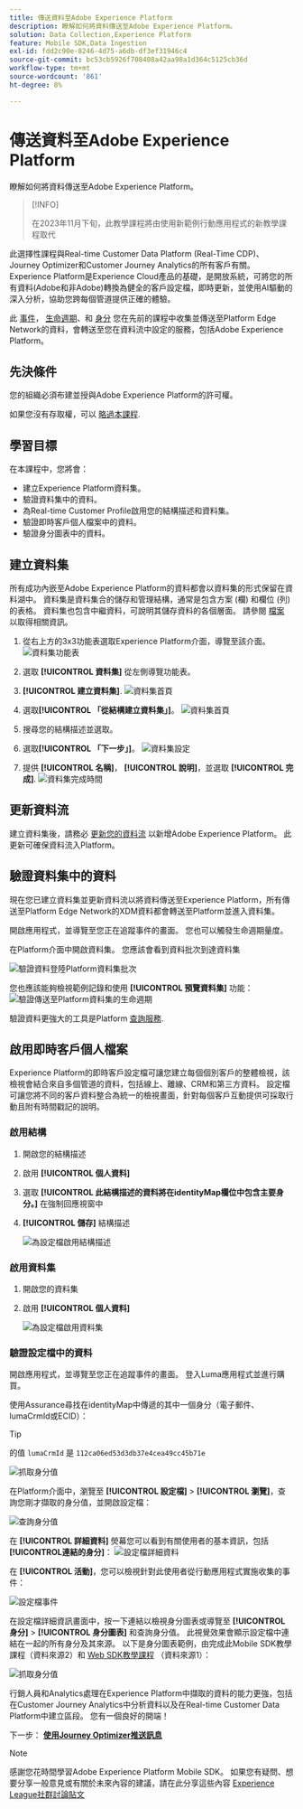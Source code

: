 ```yaml
---
title: 傳送資料至Adobe Experience Platform
description: 瞭解如何將資料傳送至Adobe Experience Platform。
solution: Data Collection,Experience Platform
feature: Mobile SDK,Data Ingestion
exl-id: fdd2c90e-8246-4d75-a6db-df3ef31946c4
source-git-commit: bc53cb5926f708408a42aa98a1d364c5125cb36d
workflow-type: tm+mt
source-wordcount: '861'
ht-degree: 8%

---
```


# 傳送資料至Adobe Experience Platform

瞭解如何將資料傳送至Adobe Experience Platform。

>[!INFO]
>
> 在2023年11月下旬，此教學課程將由使用新範例行動應用程式的新教學課程取代

此選擇性課程與Real-time Customer Data Platform (Real-Time CDP)、Journey Optimizer和Customer Journey Analytics的所有客戶有關。 Experience Platform是Experience Cloud產品的基礎，是開放系統，可將您的所有資料(Adobe和非Adobe)轉換為健全的客戶設定檔，即時更新，並使用AI驅動的深入分析，協助您跨每個管道提供正確的體驗。

此 [事件](events.md)， [生命週期](lifecycle-data.md)、和 [身分](identity.md) 您在先前的課程中收集並傳送至Platform Edge Network的資料，會轉送至您在資料流中設定的服務，包括Adobe Experience Platform。


## 先決條件

您的組織必須布建並授與Adobe Experience Platform的許可權。

如果您沒有存取權，可以 [略過本課程](install-sdks.md).

## 學習目標

在本課程中，您將會：

* 建立Experience Platform資料集。
* 驗證資料集中的資料。
* 為Real-time Customer Profile啟用您的結構描述和資料集。
* 驗證即時客戶個人檔案中的資料。
* 驗證身分圖表中的資料。


## 建立資料集

所有成功內嵌至Adobe Experience Platform的資料都會以資料集的形式保留在資料湖中。 資料集是資料集合的儲存和管理結構，通常是包含方案 (欄) 和欄位 (列) 的表格。 資料集也包含中繼資料，可說明其儲存資料的各個層面。 請參閱 [檔案](https://experienceleague.adobe.com/docs/experience-platform/catalog/datasets/overview.html?lang=zh-Hant) 以取得相關資訊。

1. 從右上方的3x3功能表選取Experience Platform介面，導覽至該介面。
   ![資料集功能表](assets/mobile-dataset-menu.png)

1. 選取 **[!UICONTROL 資料集]** 從左側導覽功能表。

1. **[!UICONTROL 建立資料集]**.
   ![資料集首頁](assets/mobile-dataset-home.png)

1. 選取&#x200B;**[!UICONTROL 「從結構建立資料集」]**。
   ![資料集首頁](assets/mobile-dataset-create.png)

1. 搜尋您的結構描述並選取。

1. 選取&#x200B;**[!UICONTROL 「下一步」]**。
   ![資料集設定](assets/mobile-dataset-configure.png)

1. 提供 **[!UICONTROL 名稱]**， **[!UICONTROL 說明]**，並選取 **[!UICONTROL 完成]**.
   ![資料集完成時間](assets/mobile-dataset-finish.png)

## 更新資料流

建立資料集後，請務必 [更新您的資料流](create-datastream.md) 以新增Adobe Experience Platform。 此更新可確保資料流入Platform。

## 驗證資料集中的資料

現在您已建立資料集並更新資料流以將資料傳送至Experience Platform，所有傳送至Platform Edge Network的XDM資料都會轉送至Platform並進入資料集。

開啟應用程式，並導覽至您正在追蹤事件的畫面。 您也可以觸發生命週期量度。

在Platform介面中開啟資料集。 您應該會看到資料批次到達資料集

![驗證資料登陸Platform資料集批次](assets/mobile-platform-dataset-batches.png)

您也應該能夠檢視範例記錄和使用 **[!UICONTROL 預覽資料集]** 功能：
![驗證傳送至Platform資料集的生命週期](assets/mobile-lifecycle-platform-dataset.png)

驗證資料更強大的工具是Platform [查詢服務](https://experienceleague.adobe.com/docs/platform-learn/tutorials/queries/explore-data.html?lang=zh-Hant).

## 啟用即時客戶個人檔案

Experience Platform的即時客戶設定檔可讓您建立每個個別客戶的整體檢視，該檢視會結合來自多個管道的資料，包括線上、離線、CRM和第三方資料。 設定檔可讓您將不同的客戶資料整合為統一的檢視畫面，針對每個客戶互動提供可採取行動且附有時間戳記的說明。

### 啟用結構

1. 開啟您的結構描述
1. 啟用 **[!UICONTROL 個人資料]**
1. 選取 **[!UICONTROL 此結構描述的資料將在identityMap欄位中包含主要身分。]** 在強制回應視窗中
1. **[!UICONTROL 儲存]** 結構描述

   ![為設定檔啟用結構描述](assets/mobile-platform-profile-schema.png)

### 啟用資料集

1. 開啟您的資料集
1. 啟用 **[!UICONTROL 個人資料]**

   ![為設定檔啟用資料集](assets/mobile-platform-profile-dataset.png)

### 驗證設定檔中的資料

開啟應用程式，並導覽至您正在追蹤事件的畫面。 登入Luma應用程式並進行購買。

使用Assurance尋找在identityMap中傳遞的其中一個身分（電子郵件、lumaCrmId或ECID）：

>[!TIP]
>
>   的值 `lumaCrmId` 是 `112ca06ed53d3db37e4cea49cc45b71e`


![抓取身分值](assets/mobile-platform-identity.png)

在Platform介面中，瀏覽至 **[!UICONTROL 設定檔]** > **[!UICONTROL 瀏覽]**，查詢您剛才擷取的身分值，並開啟設定檔：

![查詢身分值](assets/mobile-platform-profile-lookup.png)

在 **[!UICONTROL 詳細資料]** 熒幕您可以看到有關使用者的基本資訊，包括 **[!UICONTROL **&#x200B;連結的身分&#x200B;**]**：
![設定檔詳細資料](assets/mobile-platform-profile-details.png)

在 **[!UICONTROL 活動]**，您可以檢視針對此使用者從行動應用程式實施收集的事件：

![設定檔事件](assets/mobile-platform-profile-events.png)


在設定檔詳細資訊畫面中，按一下連結以檢視身分圖表或導覽至 **[!UICONTROL 身分]** > **[!UICONTROL 身分圖表]** 和查詢身分值。 此視覺效果會顯示設定檔中連結在一起的所有身分及其來源。 以下是身分圖表範例，由完成此Mobile SDK教學課程（資料來源2）和 [Web SDK教學課程](https://experienceleague.adobe.com/docs/platform-learn/implement-web-sdk/overview.html?lang=zh-Hant) （資料來源1）：

![抓取身分值](assets/mobile-platform-profile-identitygraph.png)

行銷人員和Analytics處理在Experience Platform中擷取的資料的能力更強，包括在Customer Journey Analytics中分析資料以及在Real-time Customer Data Platform中建立區段。 您有一個良好的開端！

下一步： **[使用Journey Optimizer推送訊息](journey-optimizer-push.md)**

>[!NOTE]
>
>感謝您花時間學習Adobe Experience Platform Mobile SDK。 如果您有疑問、想要分享一般意見或有關於未來內容的建議，請在此分享這些內容 [Experience League社群討論貼文](https://experienceleaguecommunities.adobe.com/t5/adobe-experience-platform-data/tutorial-discussion-implement-adobe-experience-cloud-in-mobile/td-p/443796)

